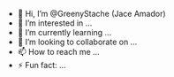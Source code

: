- 👋 Hi, I’m @GreenyStache (Jace Amador)
- 👀 I’m interested in ...
- 🌱 I’m currently learning ...
- 💞️ I’m looking to collaborate on ...
- 📫 How to reach me ...
- ⚡ Fun fact: ...

<!---
GreenyStache/GreenyStache is a ✨ special ✨ repository because its `README.md` (this file) appears on your GitHub profile.
You can click the Preview link to take a look at your changes.
--->
